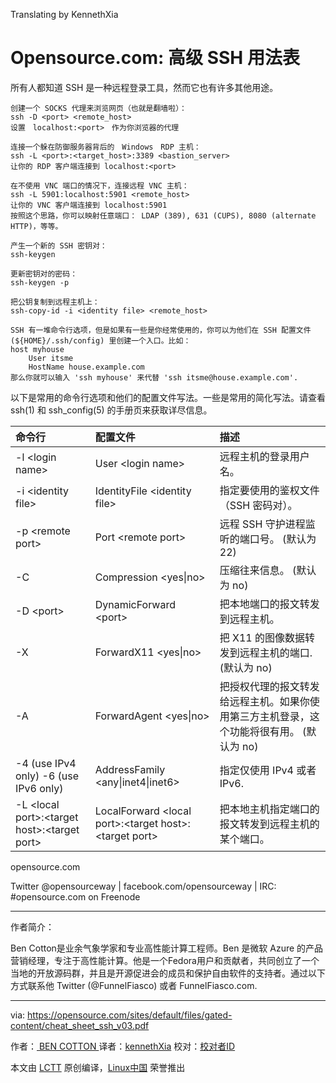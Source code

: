 Translating by KennethXia

Opensource.com: 高级 SSH 用法表
===========================

所有人都知道 SSH 是一种远程登录工具，然而它也有许多其他用途。

```
创建一个 SOCKS 代理来浏览网页（也就是翻墙啦）：
ssh -D <port> <remote_host>
设置　localhost:<port>　作为你浏览器的代理

连接一个躲在防御服务器背后的　Windows　RDP 主机：
ssh -L <port>:<target_host>:3389 <bastion_server> 
让你的 RDP 客户端连接到 localhost:<port> 

在不使用 VNC 端口的情况下，连接远程 VNC 主机：
ssh -L 5901:localhost:5901 <remote_host> 
让你的 VNC 客户端连接到 localhost:5901 
按照这个思路，你可以映射任意端口： LDAP (389), 631 (CUPS), 8080 (alternate HTTP)，等等。

产生一个新的 SSH 密钥对：
ssh-keygen 

更新密钥对的密码：
ssh-keygen -p 

把公钥复制到远程主机上：
ssh-copy-id -i <identity file> <remote_host> 

SSH 有一堆命令行选项，但是如果有一些是你经常使用的，你可以为他们在 SSH 配置文件 (${HOME}/.ssh/config) 里创建一个入口。比如：
host myhouse 
    User itsme 
    HostName house.example.com 
那么你就可以输入 'ssh myhouse' 来代替 'ssh itsme@house.example.com'. 
```

以下是常用的命令行选项和他们的配置文件写法。一些是常用的简化写法。请查看 ssh(1) 和 ssh_config(5) 的手册页来获取详尽信息。

|命令行|配置文件|描述
|:--|:--|:--|
|-l \<login name\>| User \<login name\>|远程主机的登录用户名。| 
|-i \<identity file\> |IdentityFile \<identity file\> |指定要使用的鉴权文件（SSH 密码对）。 |
|-p \<remote port\>| Port \<remote port\>|远程 SSH 守护进程监听的端口号。 (默认为 22) |
|-C|Compression \<yes\|no\>|压缩往来信息。 (默认为 no) |
|-D \<port\>|DynamicForward \<port\>|把本地端口的报文转发到远程主机。 |
|-X|ForwardX11 \<yes\|no\>|把 X11 的图像数据转发到远程主机的端口. (默认为 no) |
|-A|ForwardAgent \<yes\|no\>|把授权代理的报文转发给远程主机。如果你使用第三方主机登录，这个功能将很有用。 (默认为 no) |
|-4  (use IPv4 only)  -6  (use IPv6 only)|AddressFamily \<any\|inet4\|inet6\> |指定仅使用 IPv4 或者 IPv6. |
|-L  \<local port\>:\<target host\>:\<target port\> |LocalForward \<local port\>:\<target host\>:\<target port\> |把本地主机指定端口的报文转发到远程主机的某个端口。|

opensource.com

Twitter @opensourceway  |  facebook.com/opensourceway  |  IRC: #opensource.com on Freenode



--------------------------------------------------------------------------------

作者简介：

Ben Cotton是业余气象学家和专业高性能计算工程师。Ben 是微软 Azure 的产品营销经理，专注于高性能计算。他是一个Fedora用户和贡献者，共同创立了一个当地的开放源码群，并且是开源促进会的成员和保护自由软件的支持者。通过以下方式联系他 Twitter (@FunnelFiasco) 或者 FunnelFiasco.com.

-------------

via: https://opensource.com/sites/default/files/gated-content/cheat_sheet_ssh_v03.pdf

作者：[ BEN COTTON ][a]
译者：[kennethXia](https://github.com/kennethXia)
校对：[校对者ID](https://github.com/校对者ID)

本文由 [LCTT](https://github.com/LCTT/TranslateProject) 原创编译，[Linux中国](https://linux.cn/) 荣誉推出

[a]:https://opensource.com/users/bcotton
[1]:https://web.kamihq.com/web/upgrade.html

